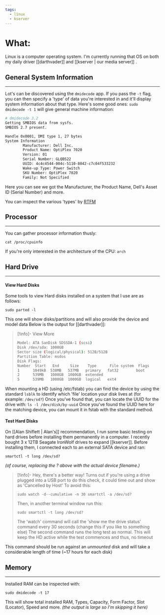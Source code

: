 ```yaml
---
tags:
  - linux
  - kserver
---
```


# What:
Linux is a computer operating system.  I'm currently running that OS on both my daily driver [[darthvader]] and [[kserver | our media server]] .


## General System Information
---
Lot's can be discovered using the `dmidecode` app.
If you pass the `-t` flag, you can then specify a 'type' of data you're interested in and it'll display system information about that type.  Here's some good ones:
`sudo dmidecode -t 1` will give general machine information:
```bash
# dmidecode 3.2
Getting SMBIOS data from sysfs.
SMBIOS 2.7 present.

Handle 0x0001, DMI type 1, 27 bytes
System Information
        Manufacturer: Dell Inc.
        Product Name: OptiPlex 7020
        Version: 01
        Serial Number: GLQBS22
        UUID: 4c4c4544-004c-5110-8042-c7c04f533232
        Wake-up Type: Power Switch
        SKU Number: OptiPlex 7020
        Family: Not Specified
```
Here you can see we got the Manufacturer, the Product Name, Dell's Asset ID (Serial Number) and more.

You can inspect the various 'types' by [RTFM](https://www.dictionary.com/browse/rtfm)


## Processor
---
You can gather processor information thusly:
```shell
cat /proc/cpuinfo
```

If you're only interested in the architecture of the CPU:
`arch`

## Hard Drive
---
#### View Hard Disks
Some tools to view Hard disks installed on a system that I use are as follows:
```shell
sudo parted -l
```
This one will show disks/partitions and will also provide the device and model data
Below is the output for [[darthvader]]:
>[!info]- View More
>```bash
>Model: ATA SanDisk SDSSDA-1 (scsi)
>Disk /dev/sda: 1000GB
>Sector size (logical/physical): 512B/512B
>Partition Table: msdos
>Disk Flags:
>Number  Start   End     Size    Type      File system  Flags
 >1      1049kB  538MB   537MB   primary   fat32        boot
 >2      539MB   1000GB  1000GB  extended
 >5      539MB   1000GB  1000GB  logical   ext4
>```

When mounting a HD (using /etc/fstab) you can find the device by using the standard `lsblk` to identify which 'file' location your disk lives at (for example: `/dev/sd?`)
Once you've found that, you can locate the UUID for the drive with:
`ls -l /dev/disk/by-uuid` 
Once you've found the UUID here for the matching device, you can mount it in fstab with the standard method.


#### Test Hard Disks
On [[Alan Shiflett | Alan's]] recommendation, I run some basic testing on hard drives before installing them permanently in a computer.
I recently bought 3 x 12TB Seagate IronWolf drives to expand [[kserver]].
Before installing them, I connected each to an external SATA device and ran:

```shell
smartctl -t long /dev/sd?
```
_(of course, replacing the ? above with the actual device filename.)_

>[!info]- Hey, there's a better way!
>Turns out if you're using a drive plugged into a USB port to do this check, it could time out and show as 'Cancelled by Host'
>To avoid this:
>```
>sudo watch -d--cumulative -n 30 smartctl -a /dev/sd?
>```
> Then, in another terminal window run this:
> ```
> sudo smartctl -t long /dev/sd?
> ```
> The 'watch' command will call the 'show me the drive status' command every 30 seconds (change this if you like to something else)
> The second command runs the long test as normal.  This will keep the HD active while the test commences and thus, no timeout

This command should be run against an _unmounted_ disk and will take a considerable length of time (~17 hours for each disk)


## Memory
---
Installed RAM can be inspected with:
```shell
sudo dmidecode -t 17
```
This will show total installed RAM, Types, Capacity, Form Factor, Slot (Locator), Speed and more.  _(the output is large so I'm skipping it here)_